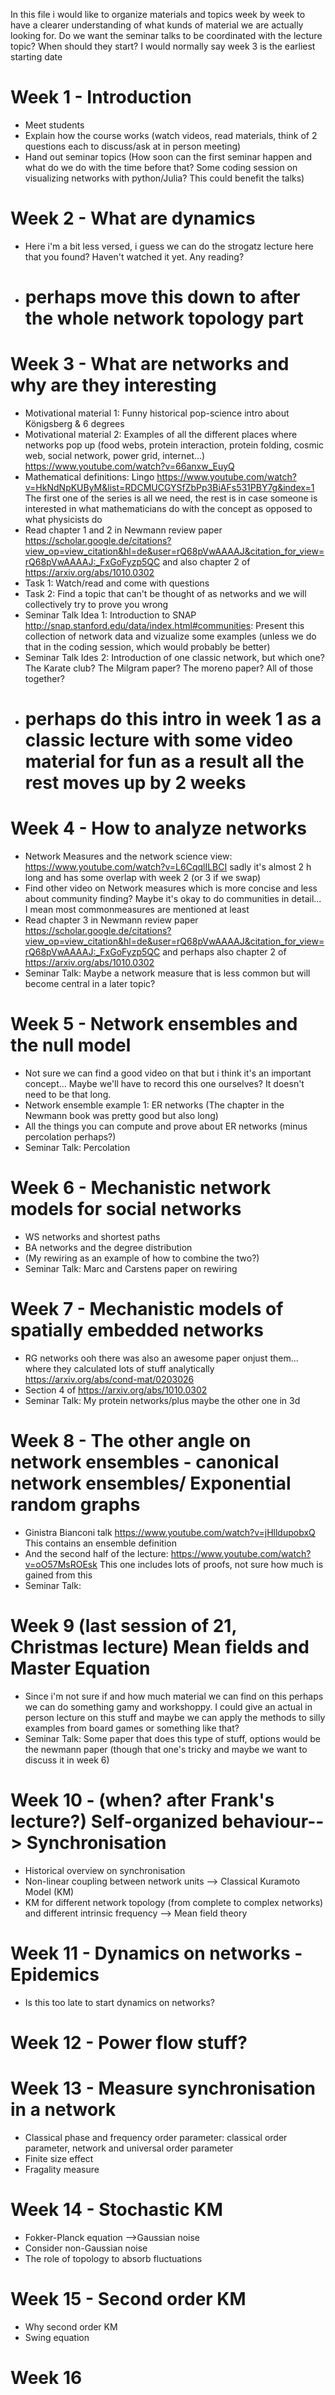In this file i would like to organize materials and topics week by week to have a clearer understanding of what kunds of material we are actually looking for.
Do we want the seminar talks to be coordinated with the lecture topic? When should they start? I would normally say week 3 is the earliest starting date

# Week 1 - Introduction
* Meet students
* Explain how the course works (watch videos, read materials, think of 2 questions each to discuss/ask at in person meeting)
* Hand out seminar topics (How soon can the first seminar happen and what do we do with the time before that? Some coding session on visualizing networks with python/Julia? This could benefit the talks)

# Week 2 - What are dynamics
* Here i'm a bit less versed, i guess we can do the strogatz lecture here that you found? Haven't watched it yet. Any reading?
* # perhaps move this down to after the whole network topology part

# Week 3 - What are networks and why are they interesting
* Motivational material 1: Funny historical pop-science intro about Königsberg & 6 degrees
* Motivational material 2: Examples of all the different places where networks pop up (food webs, protein interaction, protein folding, cosmic web, social network, power grid, internet...) https://www.youtube.com/watch?v=66anxw_EuyQ
* Mathematical definitions: Lingo https://www.youtube.com/watch?v=HkNdNpKUByM&list=RDCMUCGYSfZbPp3BiAFs531PBY7g&index=1 The first one of the series is all we need, the rest is in case someone is interested in what mathematicians do with the concept as opposed to what physicists do
* Read chapter 1 and 2 in Newmann review paper https://scholar.google.de/citations?view_op=view_citation&hl=de&user=rQ68pVwAAAAJ&citation_for_view=rQ68pVwAAAAJ:_FxGoFyzp5QC and also chapter 2 of https://arxiv.org/abs/1010.0302
* Task 1: Watch/read and come with questions
* Task 2: Find a topic that can't be thought of as networks and we will collectively try to prove you wrong
* Seminar Talk Idea 1: Introduction to SNAP http://snap.stanford.edu/data/index.html#communities: Present this collection of network data and vizualize some examples (unless we do that in the coding session, which would probably be better)
* Seminar Talk Ides 2: Introduction of one classic network, but which one? The Karate club? The Milgram paper? The moreno paper? All of those together?
* # perhaps do this intro in week 1 as a classic lecture with some video material for fun as a result all the rest moves up by 2 weeks

# Week 4 - How to analyze networks
* Network Measures and the network science view: https://www.youtube.com/watch?v=L6CqqlILBCI sadly it's almost 2 h long and has some overlap with week 2 (or 3 if we swap)
* Find other video on Network measures which is more concise and less about community finding? Maybe it's okay to do communities in detail... I mean most commonmeasures are mentioned at least
* Read chapter 3 in Newmann review paper https://scholar.google.de/citations?view_op=view_citation&hl=de&user=rQ68pVwAAAAJ&citation_for_view=rQ68pVwAAAAJ:_FxGoFyzp5QC and perhaps also chapter 2 of https://arxiv.org/abs/1010.0302
* Seminar Talk: Maybe a network measure that is less common but will become central in a later topic?

# Week 5 - Network ensembles and the null model
* Not sure we can find a good video on that but i think it's an important concept... Maybe we'll have to record this one ourselves? It doesn't need to be that long.
* Network ensemble example 1: ER networks (The chapter in the Newmann book was pretty good but also long)
* All the things you can compute and prove about ER networks (minus percolation perhaps?)
* Seminar Talk: Percolation

# Week 6 - Mechanistic network models for social networks
* WS networks and shortest paths
* BA networks and the degree distribution
* (My rewiring as an example of how to combine the two?)
* Seminar Talk: Marc and Carstens paper on rewiring

# Week 7 - Mechanistic models of spatially embedded networks
* RG networks ooh there was also an awesome paper onjust them... where they calculated lots of stuff analytically https://arxiv.org/abs/cond-mat/0203026
* Section 4 of https://arxiv.org/abs/1010.0302
* Seminar Talk: My protein networks/plus maybe the other one in 3d

# Week 8 - The other angle on network ensembles - canonical network ensembles/ Exponential random graphs
* Ginistra Bianconi talk https://www.youtube.com/watch?v=jHlldupobxQ This contains an ensemble definition
* And the second half of the lecture: https://www.youtube.com/watch?v=oO57MsROEsk This one includes lots of proofs, not sure how much is gained from this
* Seminar Talk:

# Week 9 (last session of 21, Christmas lecture) Mean fields and Master Equation
* Since i'm not sure if and how much material we can find on this perhaps we can do something gamy and workshoppy. I could give an actual in person lecture on this stuff and maybe we can apply the methods to silly examples from board games or something like that?
* Seminar Talk: Some paper that does this type of stuff, options would be the newmann paper (though that one's tricky and maybe we want to discuss it in week 6)

# Week 10 - (when? after Frank's lecture?) Self-organized behaviour--> Synchronisation
* Historical overview on synchronisation 
* Non-linear coupling between network units --> Classical Kuramoto Model (KM)
* KM for different network topology (from complete to complex networks) and different intrinsic frequency --> Mean field theory

# Week 11 - Dynamics on networks - Epidemics
* Is this too late to start dynamics on networks?

# Week 12 - Power flow stuff?

# Week 13 - Measure synchronisation in a network
* Classical phase and frequency order parameter: classical order parameter, network and universal order parameter
* Finite size effect
* Fragality measure

# Week 14 - Stochastic KM
* Fokker-Planck equation -->Gaussian noise
* Consider non-Gaussian noise
* The role of topology to absorb fluctuations

# Week 15 - Second order KM
* Why second order KM
* Swing equation

# Week 16

